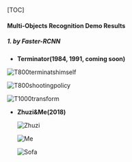 [TOC]



#### **Multi-Objects Recognition Demo Results**

##### 1. by Faster-RCNN

- **Terminator(1984, 1991, coming soon)**

![T800terminatshimself](https://raw.githubusercontent.com/mikelu-shanghai/mikelu-shanghai.github.io/master/Multi-Objects%20Recognition/byFaster-RCNN/terminator-1.png)

![T800shootingpolicy](https://raw.githubusercontent.com/mikelu-shanghai/mikelu-shanghai.github.io/master/Multi-Objects%20Recognition/byFaster-RCNN/terminator-2.png)





![T1000transform](https://raw.githubusercontent.com/mikelu-shanghai/mikelu-shanghai.github.io/master/Multi-Objects%20Recognition/byFaster-RCNN/terminator-3.png)

- **Zhuzi&Me(2018)**

  ![Zhuzi](https://raw.githubusercontent.com/mikelu-shanghai/mikelu-shanghai.github.io/master/Multi-Objects%20Recognition/byFaster-RCNN/zhuzi%26me-1.png)

  ![Me](https://raw.githubusercontent.com/mikelu-shanghai/mikelu-shanghai.github.io/master/Multi-Objects%20Recognition/byFaster-RCNN/zhuzi%26me-2.png)

  ![Sofa](https://raw.githubusercontent.com/mikelu-shanghai/mikelu-shanghai.github.io/master/Multi-Objects%20Recognition/byFaster-RCNN/zhuzi%26me-3.png)







